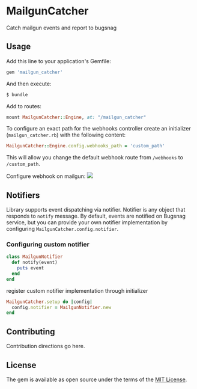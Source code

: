 # MailgunCatcher
Catch mailgun events and report to bugsnag

## Usage
Add this line to your application's Gemfile:

```ruby
gem 'mailgun_catcher'
```

And then execute:
```bash
$ bundle
```

Add to routes:
```ruby
mount MailgunCatcher::Engine, at: "/mailgun_catcher"
```

To configure an exact path for the webhooks controller create an initializer (`mailgun_catcher.rb`) with the following content:
```ruby
MailgunCatcher::Engine.config.webhooks_path = 'custom_path'
```
This will allow you change the default webhook route from `/webhooks` to `/custom_path`.

Configure webhook on mailgun:
![](http://take.ms/HZRmm)

## Notifiers
Library supports event dispatching via notifier. Notifier is any object that responds to `notify` message. By default, events are notified on Bugsnag service, but you can provide your own notifier implementation by configuring `MailgunCatcher.config.notifier`.

### Configuring custom notifier
```ruby
class MailgunNotifier
  def notify(event)
    puts event
  end
end
```

register custom notifier implementation through initializer
```ruby
MailgunCatcher.setup do |config|
  config.notifier = MailgunNotifier.new
end
```

## Contributing
Contribution directions go here.

## License
The gem is available as open source under the terms of the [MIT License](https://opensource.org/licenses/MIT).

